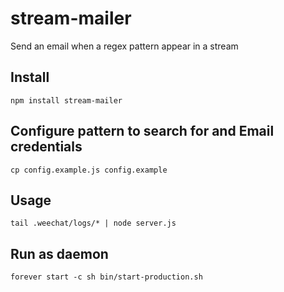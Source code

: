 # stream-mailer
Send an email when a regex pattern appear in a stream

## Install

    npm install stream-mailer

## Configure pattern to search for and Email credentials

    cp config.example.js config.example

## Usage

    tail .weechat/logs/* | node server.js

## Run as daemon

    forever start -c sh bin/start-production.sh
